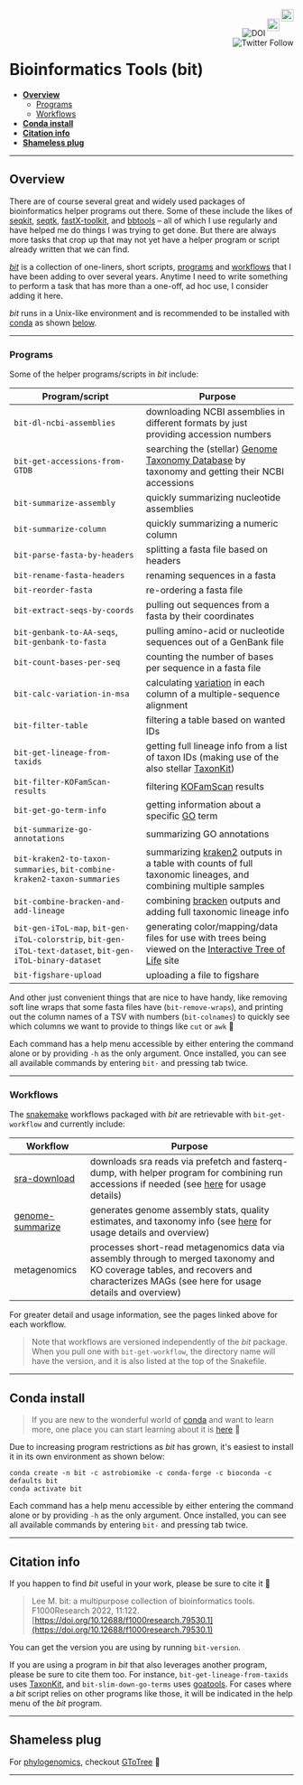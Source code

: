 <a href="https://github.com/AstrobioMike/bit#conda-install"><img align="right" alt="Conda installs" src="https://img.shields.io/badge/Conda%20installs-1,300+-blue" height="22"></a>
<br>
<a href="https://github.com/AstrobioMike/bit#citation-info"><img align="right" alt="Brief paper" src="https://img.shields.io/badge/Citation%20info-blue" height="22"></a>
<br>
<a href="https://zenodo.org/badge/latestdoi/59388885"><img align="right" src="https://zenodo.org/badge/59388885.svg" alt="DOI"></a>
<br>
<a href="https://twitter.com/AstrobioMike"><img align="right" alt="Twitter Follow" src="https://img.shields.io/twitter/follow/AstrobioMike?color=blue&style=social"></a>

# Bioinformatics Tools (bit)

* [**Overview**](#overview)
  * [Programs](#programs)
  * [Workflows](#workflows)
* [**Conda install**](#conda-install)  
* [**Citation info**](#citation-info)  
* [**Shameless plug**](#shameless-plug)  

---

## Overview 
There are of course several great and widely used packages of bioinformatics helper programs out there. Some of these include the likes of [seqkit](https://github.com/shenwei356/seqkit), [seqtk](https://github.com/lh3/seqtk), [fastX-toolkit](http://hannonlab.cshl.edu/fastx_toolkit/), and [bbtools](https://jgi.doe.gov/data-and-tools/bbtools/) – all of which I use regularly and have helped me do things I was trying to get done. But there are always more tasks that crop up that may not yet have a helper program or script already written that we can find.  

[*bit*](https://doi.org/10.12688/f1000research.79530.1) is a collection of one-liners, short scripts, [programs](#programs) and [workflows](#workflows) that I have been adding to over several years. Anytime I need to write something to perform a task that has more than a one-off, ad hoc use, I consider adding it here. 

*bit* runs in a Unix-like environment and is recommended to be installed with [conda](https://conda.io/docs/) as shown [below](#conda-install).  

---

### Programs
Some of the helper programs/scripts in _bit_ include:

| Program/script | Purpose | 
| ------- | ------- |
| `bit-dl-ncbi-assemblies` | downloading NCBI assemblies in different formats by just providing accession numbers |  
| `bit-get-accessions-from-GTDB` | searching the (stellar) [Genome Taxonomy Database](https://gtdb.ecogenomic.org/) by taxonomy and getting their NCBI accessions |  
| `bit-summarize-assembly` | quickly summarizing nucleotide assemblies |  
| `bit-summarize-column` | quickly summarizing a numeric column |  
| `bit-parse-fasta-by-headers` | splitting a fasta file based on headers |  
| `bit-rename-fasta-headers` | renaming sequences in a fasta |  
| `bit-reorder-fasta` | re-ordering a fasta file |  
| `bit-extract-seqs-by-coords` | pulling out sequences from a fasta by their coordinates |  
| `bit-genbank-to-AA-seqs`, `bit-genbank-to-fasta` | pulling amino-acid or nucleotide sequences out of a GenBank file |  
| `bit-count-bases-per-seq` | counting the number of bases per sequence in a fasta file |  
| `bit-calc-variation-in-msa` | calculating [variation](http://scikit-bio.org/docs/0.5.3/generated/skbio.alignment.TabularMSA.conservation.html) in each column of a multiple-sequence alignment |  
| `bit-filter-table` | filtering a table based on wanted IDs |  
| `bit-get-lineage-from-taxids` | getting full lineage info from a list of taxon IDs (making use of the also stellar [TaxonKit](https://bioinf.shenwei.me/taxonkit/)) |  
| `bit-filter-KOFamScan-results` | filtering [KOFamScan](https://github.com/takaram/kofam_scan) results |  
| `bit-get-go-term-info` | getting information about a specific [GO](http://geneontology.org/) term |  
| `bit-summarize-go-annotations` | summarizing GO annotations |  
| `bit-kraken2-to-taxon-summaries`, `bit-combine-kraken2-taxon-summaries` | summarizing [kraken2](https://github.com/DerrickWood/kraken2) outputs in a table with counts of full taxonomic lineages, and combining multiple samples |  
| `bit-combine-bracken-and-add-lineage` | combining [bracken](https://github.com/jenniferlu717/Bracken) outputs and adding full taxonomic lineage info |  
| `bit-gen-iToL-map`, `bit-gen-iToL-colorstrip`, `bit-gen-iToL-text-dataset`, `bit-gen-iToL-binary-dataset` | generating color/mapping/data files for use with trees being viewed on the [Interactive Tree of Life](https://itol.embl.de/) site |  
| `bit-figshare-upload` | uploading a file to figshare |  

And other just convenient things that are nice to have handy, like removing soft line wraps that some fasta files have (`bit-remove-wraps`), and printing out the column names of a TSV with numbers (`bit-colnames`) to quickly see which columns we want to provide to things like `cut` or `awk` 🙂  

Each command has a help menu accessible by either entering the command alone or by providing `-h` as the only argument. Once installed, you can see all available commands by entering `bit-` and pressing tab twice.  

---

### Workflows
The [snakemake](https://snakemake.github.io/) workflows packaged with _bit_ are retrievable with `bit-get-workflow` and currently include:

| Workflow | Purpose |  
| ------- | ------- |  
| [sra-download](workflows/sra-download-wf/README.md) | downloads sra reads via prefetch and fasterq-dump, with helper program for combining run accessions if needed (see [here](workflows/sra-download-wf/README.md) for usage details) |  
| [genome-summarize](workflows/genome-summarize-wf/README.md) | generates genome assembly stats, quality estimates, and taxonomy info (see [here](workflows/genome-summarize-wf/README.md) for usage details and overview) |
| metagenomics | processes short-read metagenomics data via assembly through to merged taxonomy and KO coverage tables, and recovers and characterizes MAGs (see here for usage details and overview)

For greater detail and usage information, see the pages linked above for each workflow.

> Note that workflows are versioned independently of the _bit_ package. When you pull one with `bit-get-workflow`, the directory name will have the version, and it is also listed at the top of the Snakefile. 

---

## Conda install

> If you are new to the wonderful world of [conda](https://conda.io/docs/) and want to learn more, one place you can start learning about it is [here](https://astrobiomike.github.io/unix/conda-intro) 🙂  

Due to increasing program restrictions as *bit* has grown, it's easiest to install it in its own environment as shown below:  

```
conda create -n bit -c astrobiomike -c conda-forge -c bioconda -c defaults bit
conda activate bit
```

Each command has a help menu accessible by either entering the command alone or by providing `-h` as the only argument. Once installed, you can see all available commands by entering `bit-` and pressing tab twice.

---

## Citation info
If you happen to find *bit* useful in your work, please be sure to cite it 🙂

> Lee M. bit: a multipurpose collection of bioinformatics tools. F1000Research 2022, 11:122. [https://doi.org/10.12688/f1000research.79530.1](https://doi.org/10.12688/f1000research.79530.1)

You can get the version you are using by running `bit-version`.  

If you are using a program in *bit* that also leverages another program, please be sure to cite them too. For instance, `bit-get-lineage-from-taxids` uses [TaxonKit](https://bioinf.shenwei.me/taxonkit/), and `bit-slim-down-go-terms` uses [goatools](https://github.com/tanghaibao/goatools). For cases where a *bit* script relies on other programs like those, it will be indicated in the help menu of the *bit* program.  

---

## Shameless plug
For [phylogenomics](https://astrobiomike.github.io/genomics/phylogenomics), checkout [GToTree](https://github.com/AstrobioMike/GToTree/wiki) 🙂  

---
